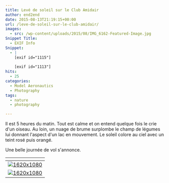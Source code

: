 ```yaml
---
title: Levé de soleil sur le Club Amidair
author: end2end
date: 2015-08-13T21:19:15+00:00
url: /leve-de-soleil-sur-le-club-amidair/
images:
  - src: /wp-content/uploads/2015/08/IMG_6162-Featured-Image.jpg
Snippet Title:
  - EXIF Info
Snippet:
  - |
    [exif id="1115"]
    
    [exif id="1113"]
hits:
  - 25
categories:
  - Model Aeronautics
  - Photography
tags:
  - nature
  - photography

---
```

Il est 5 heures du matin. Tout est calme et on entend quelque fois le crie d'un oiseau. Au loin, un nuage de brume surplombe le champ de légumes lui donnant l'aspect d'un lac en mouvement. Le soleil colore au ciel avec un teint rosé puis orangé.

Une belle journée de vol s'annonce.

<!--more-->

| <!-- -->                                                                                                                                                                                                                                 |
|------------------------------------------------------------------------------------------------------------------------------------------------------------------------------------------------------------------------------------------|
| [![](http://www.end2endzone.com/wp-content/uploads/2015/08/IMG_6162_LR5.jpg)](http://www.end2endzone.com/wp-content/uploads/2015/08/IMG_6162_LR5.jpg)[1620x1080](http://www.end2endzone.com/wp-content/uploads/2015/08/IMG_6162_LR5.jpg) |
| [![](http://www.end2endzone.com/wp-content/uploads/2015/08/IMG_6159_LR5.jpg)](http://www.end2endzone.com/wp-content/uploads/2015/08/IMG_6159_LR5.jpg)[1620x1080](http://www.end2endzone.com/wp-content/uploads/2015/08/IMG_6159_LR5.jpg) |
